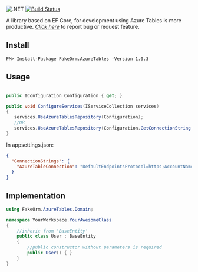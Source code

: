 ![.NET](https://github.com/matheusvelloso/fakeorm/workflows/.NET/badge.svg) [![Build Status](https://unboxitrepositorios.visualstudio.com/FakeORM/_apis/build/status/matheusvelloso.fakeorm?branchName=master)](https://unboxitrepositorios.visualstudio.com/FakeORM/_build/latest?definitionId=5&branchName=master)

A library based on EF Core, for development using Azure Tables is more productive. [*Click here*](https://github.com/matheusvelloso/fakeorm/issues) to report bug or request feature.

## Install

	PM> Install-Package FakeOrm.AzureTables -Version 1.0.3
## Usage

```cs

public IConfiguration Configuration { get; }

public void ConfigureServices(IServiceCollection services)
{
   services.UseAzureTablesRepository(Configuration);
   //OR
   services.UseAzureTablesRepository(Configuration.GetConnectionString("AzureTableConnection"));
}
```

In appsettings.json:

```json
{
  "ConnectionStrings": {
    "AzureTableConnection": "DefaultEndpointsProtocol=https;AccountName=**************;AccountKey=*********;EndpointSuffix=core.windows.net"
  }
}

```

## Implementation

```csharp
using FakeOrm.AzureTables.Domain;

namespace YourWorkspace.YourAwesomeClass
{
    //inherit from 'BaseEntity'
    public class User : BaseEntity
    {
    	//public constructor without parameters is required
        public User() { }
    }
}
```
